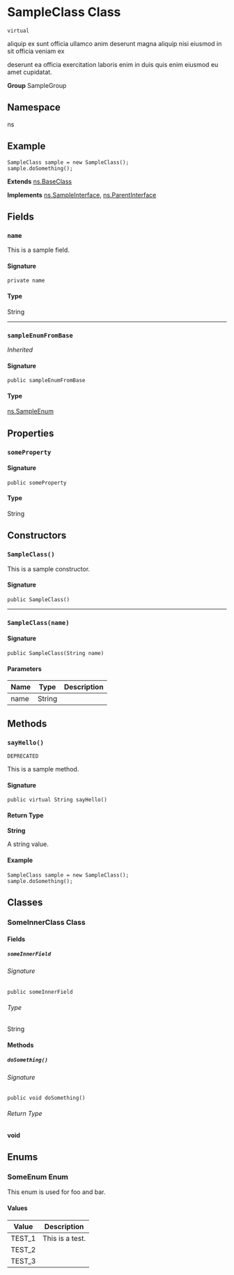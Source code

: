# SampleClass Class
`virtual`

aliquip ex sunt officia ullamco anim deserunt magna aliquip nisi eiusmod in sit officia veniam ex 

deserunt ea officia exercitation laboris enim in duis quis enim eiusmod eu amet cupidatat.

**Group** SampleGroup

## Namespace
ns

## Example
```apex
SampleClass sample = new SampleClass();
sample.doSomething();
```

**Extends**
[ns.BaseClass](../Miscellaneous/ns.BaseClass.md)

**Implements**
[ns.SampleInterface](../Miscellaneous/ns.SampleInterface.md), 
[ns.ParentInterface](../Miscellaneous/ns.ParentInterface.md)

## Fields
### `name`

This is a sample field.

#### Signature
```apex
private name
```

#### Type
String

---

### `sampleEnumFromBase`

*Inherited*

#### Signature
```apex
public sampleEnumFromBase
```

#### Type
[ns.SampleEnum](../Sample-Enums/ns.SampleEnum.md)

## Properties
### `someProperty`

#### Signature
```apex
public someProperty
```

#### Type
String

## Constructors
### `SampleClass()`

This is a sample constructor.

#### Signature
```apex
public SampleClass()
```

---

### `SampleClass(name)`

#### Signature
```apex
public SampleClass(String name)
```

#### Parameters
| Name | Type | Description |
|------|------|-------------|
| name | String |  |

## Methods
### `sayHello()`

`DEPRECATED`

This is a sample method.

#### Signature
```apex
public virtual String sayHello()
```

#### Return Type
**String**

A string value.

#### Example
```apex
SampleClass sample = new SampleClass();
sample.doSomething();
```

## Classes
### SomeInnerClass Class

#### Fields
##### `someInnerField`

###### Signature
```apex
public someInnerField
```

###### Type
String

#### Methods
##### `doSomething()`

###### Signature
```apex
public void doSomething()
```

###### Return Type
**void**

## Enums
### SomeEnum Enum

This enum is used for foo and bar.

#### Values
| Value | Description |
|-------|-------------|
| TEST_1 | This is a test. |
| TEST_2 |  |
| TEST_3 |  |
